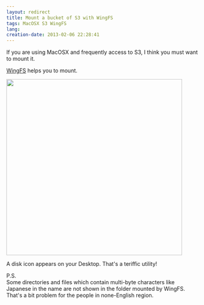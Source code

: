 ```yaml
---
layout: redirect
title: Mount a bucket of S3 with WingFS
tags: MacOSX S3 WingFS
lang:
creation-date: 2013-02-06 22:28:41
---
```


If you are using MacOSX and frequently access to S3,
I think you must want to mount it.

[WingFS][WingFS] helps you to mount.

  [WingFS]: http://www.archiware.com/techblog/?p=161

<img width='460px' src='https://s3-ap-northeast-1.amazonaws.com/tmtk75.github.com/2012-02-06/WingFS.png'/>

A disk icon appears on your Desktop.
That's a teriffic utility!

P.S.  
Some directories and files which contain multi-byte characters like Japanese in the name
are not shown in the folder mounted by WingFS. That's a bit problem for the people in none-English region.
